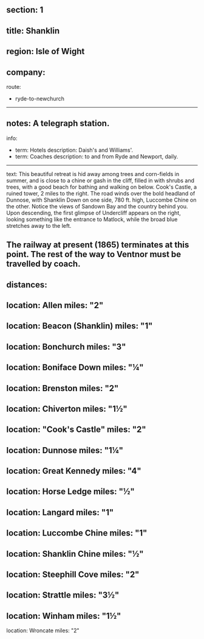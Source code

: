 section: 1
----
title: Shanklin
----
region: Isle of Wight
----
company:
----
route:
- ryde-to-newchurch
----
notes: A telegraph station.
----
info:
- term: Hotels
  description: Daish's and Williams'.
- term: Coaches
  description: to and from Ryde and Newport, daily.
----
text: This beautiful retreat is hid away among trees and corn-fields in summer, and is close to a chine or gash in the cliff, filled in with shrubs and trees, with a good beach for bathing and walking on below. Cook's Castle, a ruined tower, 2 miles to the right. The road winds over the bold headland of Dunnose, with Shanklin Down on one side, 780 ft. high, Luccombe Chine on the other. Notice the views of Sandown Bay and the country behind you. Upon descending, the first glimpse of Undercliff appears on the right, looking something like the entrance to Matlock, while the broad blue stretches away to the left.

The railway at present (1865) terminates at this point. The rest of the way to Ventnor must be travelled by coach.
----
distances:
- 
  location: Allen
  miles: "2"
- 
  location: Beacon (Shanklin)
  miles: "1"
- 
  location: Bonchurch
  miles: "3"
- 
  location: Boniface Down
  miles: "¼"
- 
  location: Brenston
  miles: "2"
- 
  location: Chiverton
  miles: "1½"
- 
  location: "Cook's Castle"
  miles: "2"
- 
  location: Dunnose
  miles: "1¼"
- 
  location: Great Kennedy
  miles: "4"
- 
  location: Horse Ledge
  miles: "½"
- 
  location: Langard
  miles: "1"
- 
  location: Luccombe Chine
  miles: "1"
- 
  location: Shanklin Chine
  miles: "½"
- 
  location: Steephill Cove
  miles: "2"
- 
  location: Strattle
  miles: "3½"
- 
  location: Winham
  miles: "1½"
- 
  location: Wroncate
  miles: "2"

